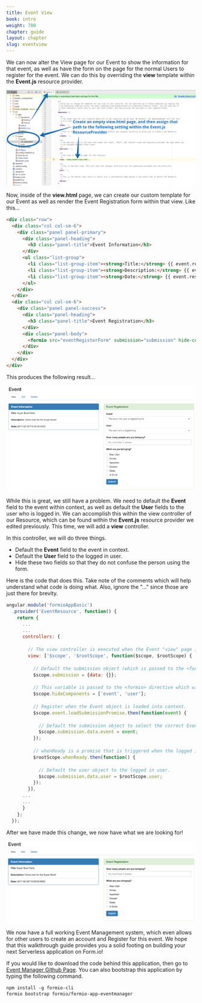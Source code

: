 ```yaml
---
title: Event View
book: intro
weight: 700
chapter: guide
layout: chapter
slug: eventview
---
```

We can now alter the View page for our Event to show the information for that event, as well as have the form on the page for the normal Users to register for the event. We can do this by overriding the **view** template within the **Event.js** resource provider.

![](/assets/img/userguide/eventview.png)

Now, inside of the **view.html** page, we can create our custom template for our Event as well as render the Event Registration form within that view. Like this...

```html
<div class="row">
  <div class="col col-sm-6">
    <div class="panel panel-primary">
      <div class="panel-heading">
        <h3 class="panel-title">Event Information</h3>
      </div>
      <ul class="list-group">
        <li class="list-group-item"><strong>Title:</strong> {{ event.resource.data.title }}</li>
        <li class="list-group-item"><strong>Description:</strong> {{ event.resource.data.description }}</li>
        <li class="list-group-item"><strong>Date:</strong> {{ event.resource.data.date }}</li>
      </ul>
    </div>
  </div>
  <div class="col col-sm-6">
    <div class="panel panel-success">
      <div class="panel-heading">
        <h3 class="panel-title">Event Registration</h3>
      </div>
      <div class="panel-body">
        <formio src="eventRegisterForm" submission="submission" hide-components="hideComponents"></formio>
      </div>
    </div>
  </div>
</div>
```

This produces the following result...

![](/assets/img/userguide/eventviewpage.png)

While this is great, we still have a problem. We need to default the **Event** field to the event within context, as well as default the **User** fields to the user who is logged in. We can accomplish this within the view controller of our Resource, which can be found within the **Event.js** resource provider we edited previously. This time, we will add a **view** controller.

In this controller, we will do three things.

  - Default the **Event** field to the event in context.
  - Default the **User** field to the logged in user.
  - Hide these two fields so that they do not confuse the person using the form.

Here is the code that does this. Take note of the comments which will help understand what code is doing what. Also, ignore the "..." since those are just there for brevity.

```javascript
angular.module('formioAppBasic')
  .provider('EventResource', function() {
    return {
      ...
      ...
      controllers: {

        // The view controller is executed when the Event "view" page is shown.
        view: ['$scope', '$rootScope', function($scope, $rootScope) {

          // Default the submission object (which is passed to the <formio> directive).
          $scope.submission = {data: {}};

          // This variable is passed to the <formio> directive which will hide the following compoennts.
          $scope.hideComponents = ['event', 'user'];

          // Register when the Event object is loaded into context.
          $scope.event.loadSubmissionPromise.then(function(event) {

            // Default the submission object to select the correct Event.
            $scope.submission.data.event = event;
          });

          // whenReady is a promise that is triggered when the logged in user has been loaded.
          $rootScope.whenReady.then(function() {

            // Default the user object to the logged in user.
            $scope.submission.data.user = $rootScope.user;
          });
        }],
      ...
      ...
      }
    };
  });
```

After we have made this change, we now have what we are looking for!

![](/assets/img/userguide/eventviewgood.png)

We now have a full working Event Management system, which even allows for other users to create an account and Register for this event. We hope that this walkthrough guide provides you a solid footing on building your next Serverless application on Form.io!

If you would like to download the code behind this application, then go to <a class="btn btn-primary" href="https://github.com/formio/formio-app-eventmanager">Event Manager Github Page</a>. You can also bootstrap this application by typing the following command.

```shell
npm install -g formio-cli
formio bootstrap formio/formio-app-eventmanager
```

